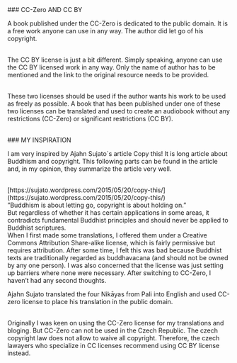 <div id="cc-zero-and-cc-by" markdown="1">
### CC-Zero AND CC BY
</div>

A book published under the CC-Zero is dedicated to the public domain. It is a free work anyone can use in any way. The author did let go of his copyright. <br><br>

The CC BY license is just a bit different. Simply speaking, anyone can use the CC BY licensed work in any way. Only the name of author has to be mentioned and the link to the original resource needs to be provided. <br><br>

These two licenses should be used if the author wants his work to be used as freely as possible. A book that has been published under one of these two licenses can be translated and used to create an audiobook without any restrictions (CC-Zero) or significant restrictions (CC BY).<br><br>

<div id="my-inspiration" markdown="1">
### MY INSPIRATION
</div>

I am very inspired by Ajahn Sujato´s article Copy this! It is long article about Buddhism and copyright. This following parts can be found in the article and, in my opinion, they summarize the article very well. <br><br>

<div class="do-not-break-out" markdown="1">
[https://sujato.wordpress.com/2015/05/20/copy-this/](https://sujato.wordpress.com/2015/05/20/copy-this/)
</div>

<div class="citace">
 ”Buddhism is about letting go, copyright is about holding on.” 
</div>

<div class="citace">
But regardless of whether it has certain applications in some areas, it contradicts fundamental Buddhist principles and should never be applied to Buddhist scriptures. 
</div>

<div class="citace">
When I first made some translations, I offered them under a Creative Commons Attribution Share-alike license, which is fairly permissive but requires attribution. After some time, I felt this was bad because Buddhist texts are traditionally regarded as buddhavacana (and should not be owned by any one person). I was also concerned that the license was just setting up barriers where none were necessary. After switching to CC-Zero, I haven’t had any second thoughts.
</div>

Ajahn Sujato translated the four Nikāyas from Pali into English and used CC-zero license to place his translation in the public domain. <br> <br>

Originally I was keen on using the CC-Zero license for my translations and bloging. But CC-Zero can not be used in the Czech Republic. The czech copyright law does not allow to waive all copyright. Therefore, the czech lawayers who specialize in CC licenses recommend using CC BY license instead.
